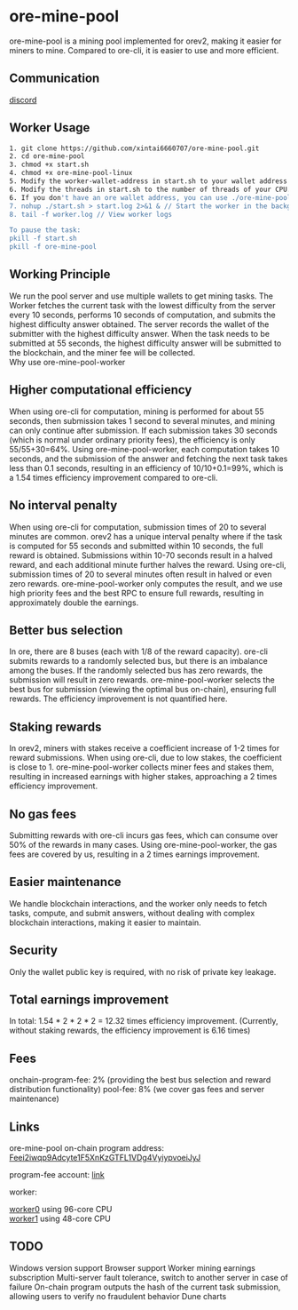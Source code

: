# ore-mine-pool

ore-mine-pool is a mining pool implemented for orev2, making it easier for miners to mine. Compared to ore-cli, it is easier to use and more efficient.

## Communication

[discord](https://discord.gg/DeATb7MS)

## Worker Usage

```bash
1. git clone https://github.com/xintai6660707/ore-mine-pool.git
2. cd ore-mine-pool
3. chmod +x start.sh
4. chmod +x ore-mine-pool-linux
5. Modify the worker-wallet-address in start.sh to your wallet address and ensure the wallet has the corresponding ore AssociatedToken address.
6. Modify the threads in start.sh to the number of threads of your CPU.
6. If you don't have an ore wallet address, you can use ./ore-mine-pool-linux create-associated-token --keypair "your wallet private key address" --priority-fee 20000 to create an ore associated account (consider the security of your private key, you can also create it yourself).
7. nohup ./start.sh > start.log 2>&1 & // Start the worker in the background
8. tail -f worker.log // View worker logs

To pause the task:
pkill -f start.sh
pkill -f ore-mine-pool
```
## Working Principle


We run the pool server and use multiple wallets to get mining tasks. The Worker fetches the current task with the lowest difficulty from the server every 10 seconds, performs 10 seconds of computation, and submits the highest difficulty answer obtained. The server records the wallet of the submitter with the highest difficulty answer. When the task needs to be submitted at 55 seconds, the highest difficulty answer will be submitted to the blockchain, and the miner fee will be collected.  
Why use ore-mine-pool-worker

## Higher computational efficiency

When using ore-cli for computation, mining is performed for about 55 seconds, then submission takes 1 second to several minutes, and mining can only continue after submission. If each submission takes 30 seconds (which is normal under ordinary priority fees), the efficiency is only 55/55+30=64%. Using ore-mine-pool-worker, each computation takes 10 seconds, and the submission of the answer and fetching the next task takes less than 0.1 seconds, resulting in an efficiency of 10/10+0.1=99%, which is a 1.54 times efficiency improvement compared to ore-cli.  

## No interval penalty

When using ore-cli for computation, submission times of 20 to several minutes are common. orev2 has a unique interval penalty where if the task is computed for 55 seconds and submitted within 10 seconds, the full reward is obtained. Submissions within 10-70 seconds result in a halved reward, and each additional minute further halves the reward. Using ore-cli, submission times of 20 to several minutes often result in halved or even zero rewards. ore-mine-pool-worker only computes the result, and we use high priority fees and the best RPC to ensure full rewards, resulting in approximately double the earnings.  

## Better bus selection

In ore, there are 8 buses (each with 1/8 of the reward capacity). ore-cli submits rewards to a randomly selected bus, but there is an imbalance among the buses. If the randomly selected bus has zero rewards, the submission will result in zero rewards. ore-mine-pool-worker selects the best bus for submission (viewing the optimal bus on-chain), ensuring full rewards. The efficiency improvement is not quantified here.  

## Staking rewards

In orev2, miners with stakes receive a coefficient increase of 1-2 times for reward submissions. When using ore-cli, due to low stakes, the coefficient is close to 1. ore-mine-pool-worker collects miner fees and stakes them, resulting in increased earnings with higher stakes, approaching a 2 times efficiency improvement.  

## No gas fees

Submitting rewards with ore-cli incurs gas fees, which can consume over 50% of the rewards in many cases. Using ore-mine-pool-worker, the gas fees are covered by us, resulting in a 2 times earnings improvement.  
## Easier maintenance

We handle blockchain interactions, and the worker only needs to fetch tasks, compute, and submit answers, without dealing with complex blockchain interactions, making it easier to maintain.  

## Security

Only the wallet public key is required, with no risk of private key leakage.  

## Total earnings improvement

In total: 1.54 * 2 * 2 * 2 = 12.32 times efficiency improvement. (Currently, without staking rewards, the efficiency improvement is 6.16 times)  

## Fees

onchain-program-fee: 2% (providing the best bus selection and reward distribution functionality)  pool-fee: 8% (we cover gas fees and server maintenance)  

## Links
ore-mine-pool on-chain program address: [Feei2iwqp9Adcyte1F5XnKzGTFL1VDg4VyiypvoeiJyJ](https://solscan.io/account/Feei2iwqp9Adcyte1F5XnKzGTFL1VDg4VyiypvoeiJyJ)

program-fee account: [link](https://solscan.io/account/Feei2iwqp9Adcyte1F5XnKzGTFL1VDg4VyiypvoeiJyJ)

worker:

[worker0](https://solscan.io/account/H2VLeBDZFXZa591QkGGutTG8cF2RQUS49T2uZZyS5FcX) using 96-core CPU  
[worker1](https://solscan.io/account/92Zguk3WKznDU57u3rTJtKsib9vGGCnMxMZ9LyBCWork) using 48-core CPU

## TODO

Windows version support
Browser support
Worker mining earnings subscription
Multi-server fault tolerance, switch to another server in case of failure
On-chain program outputs the hash of the current task submission, allowing users to verify no fraudulent behavior
Dune charts
